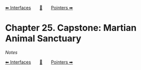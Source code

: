 [⬅ Interfaces][previous-chapter]&nbsp;&nbsp;&nbsp;&nbsp;&nbsp;&nbsp;&nbsp;[🏡][readme]&nbsp;&nbsp;&nbsp;&nbsp;&nbsp;&nbsp;&nbsp;[Pointers ➡][upcoming-chapter]

# Chapter 25. Capstone: Martian Animal Sanctuary

_Notes_

[⬅ Interfaces][previous-chapter]&nbsp;&nbsp;&nbsp;&nbsp;&nbsp;&nbsp;&nbsp;[🏡][readme]&nbsp;&nbsp;&nbsp;&nbsp;&nbsp;&nbsp;&nbsp;[Pointers ➡][upcoming-chapter]

[readme]: README.md
[previous-chapter]: ch24-interfaces.md
[upcoming-chapter]: ch26-pointers.md